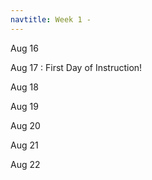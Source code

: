 ```yaml
---
navtitle: Week 1 -
---
```


Aug 16

Aug 17
: First Day of Instruction!

Aug 18

Aug 19

Aug 20

Aug 21

Aug 22

